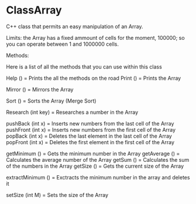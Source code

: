 # ClassArray
C++ class that permits an easy manipulation of an Array.

Limits: the Array has a fixed ammount of cells for the moment, 100000; so you can operate between 1 and 1000000 cells.

Methods: 

Here is a list of all the methods that you can use within this class


Help           ()        = Prints the all the methods on the road 
Print          ()        = Prints the Array

Mirror         ()        = Mirrors the Array

Sort           ()        = Sorts the Array (Merge Sort)

Research       (int key) = Researches a number in the Array


pushBack       (int x)   = Inserts new numbers from the last cell of the Array
pushFront      (int x)   = Inserts new numbers from the first cell of the Array
popBack        (int x)   = Deletes the last element in the last cell of the Array
popFront       (int x)   = Deletes the first element in the first cell of the Array

getMinimum     ()        = Gets the minimum number in the Array
getAverage     ()        = Calculates the average number of the Array
getSum         ()        = Calculates the sum of the numbers in the Array
getSize        ()        = Gets the current size of the Array

extractMinimum ()        = Exctracts the minimum number in the array and deletes it 

setSize        (int M)   = Sets the size of the Array

